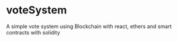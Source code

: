 # voteSystem
A simple vote system using Blockchain with react, ethers and smart contracts with solidity
